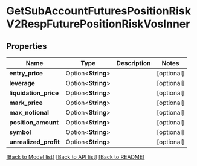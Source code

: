 # GetSubAccountFuturesPositionRiskV2RespFuturePositionRiskVosInner

## Properties

Name | Type | Description | Notes
------------ | ------------- | ------------- | -------------
**entry_price** | Option<**String**> |  | [optional]
**leverage** | Option<**String**> |  | [optional]
**liquidation_price** | Option<**String**> |  | [optional]
**mark_price** | Option<**String**> |  | [optional]
**max_notional** | Option<**String**> |  | [optional]
**position_amount** | Option<**String**> |  | [optional]
**symbol** | Option<**String**> |  | [optional]
**unrealized_profit** | Option<**String**> |  | [optional]

[[Back to Model list]](../README.md#documentation-for-models) [[Back to API list]](../README.md#documentation-for-api-endpoints) [[Back to README]](../README.md)


